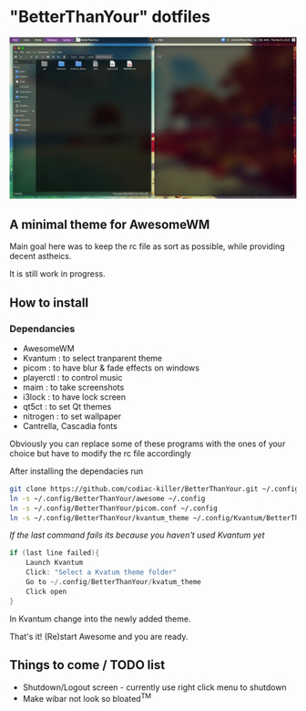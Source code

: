 # "BetterThanYour" dotfiles

<!-- Images of desktop -->
![File Manager and Terminal](screenshots/fm&term.png)

## A minimal theme for AwesomeWM

Main goal here was to keep the rc file as sort as possible, while providing decent astheics. 

It is still work in progress.

## How to install
### Dependancies
  * AwesomeWM
  * Kvantum   : to select tranparent theme
  * picom     : to have blur & fade effects on windows
  * playerctl : to control music
  * maim      : to take screenshots
  * i3lock    : to have lock screen
  * qt5ct     : to set Qt themes
  * nitrogen  : to set wallpaper
  * Cantrella, Cascadia fonts

Obviously you can replace some of these programs with the ones of your choice but have to modify the rc file accordingly

After installing the dependacies run
```bash
git clone https://github.com/codiac-killer/BetterThanYour.git ~/.config
ln -s ~/.config/BetterThanYour/awesome ~/.config
ln -s ~/.config/BetterThanYour/picom.conf ~/.config
ln -s ~/.config/BetterThanYour/kvantum_theme ~/.config/Kvantum/BetterThanYour
```

_If the last command fails its because you haven't used Kvantum yet_

```c
if (last line failed){
	Launch Kvantum
	Click: "Select a Kvatum theme folder"
	Go to ~/.config/BetterThanYour/kvatum_theme
	Click open
}
```

In Kvantum change into the newly added theme.

That's it! (Re)start Awesome and you are ready.

## Things to come / TODO list
  * Shutdown/Logout screen - currently use right click menu to shutdown
  * Make wibar not look so bloated<sup>TM</sup>
